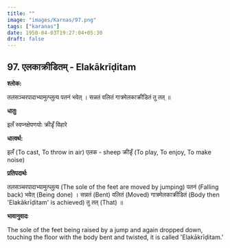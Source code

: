 ```yaml
---
title: ""
image: "images/Karnas/97.png"
tags: ["karanas"]
date: 1950-04-03T19:27:04+05:30
draft: false
---
```


## 97. एलकाक्रीडितम् - Elakākrīḍitam

**श्लोक:**

तलसञ्चरपादाभ्यामुत्प्लुत्य पतनं भवेत् । सन्नतं वलितं गात्रमेलकाक्रीडितं तु तत् ॥

**धातुः**

इलँ स्वप्नक्षेपणयोः
क्रीडृँ विहारे

**धात्वर्थ:**

इलँ (To cast, To throw in air) एलक​ - sheep
क्रीडृँ (To play, To enjoy, To make noise)

**प्रतिपदार्थः**

तलसञ्चरपादाभ्यामुत्प्लुत्य (The sole of the feet are moved by jumping) पतनं (Falling back) भवेत् (Being done) । सन्नतं (Bent) वलितं (Moved) गात्रमेलकाक्रीडितं (Body then 'Elakākrīḍitam' is achieved) तु तत् (That) ॥

**भावानुवादः**

The sole of the feet being raised by a jump and again dropped down, touching the floor with the body bent and twisted, it is called 'Elakākrīḍitam.'